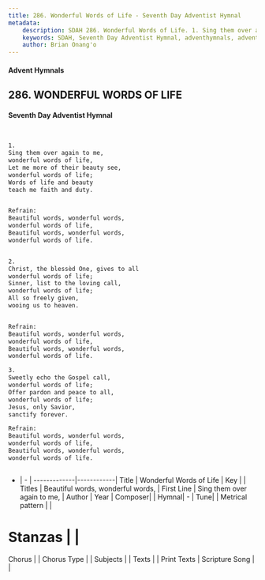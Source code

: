 ```yaml
---
title: 286. Wonderful Words of Life - Seventh Day Adventist Hymnal
metadata:
    description: SDAH 286. Wonderful Words of Life. 1. Sing them over again to me, wonderful words of life, Let me more of their beauty see, wonderful words of life; Words of life and beauty teach me faith and duty. 
    keywords: SDAH, Seventh Day Adventist Hymnal, adventhymnals, advent hymnals, Wonderful Words of Life, Sing them over again to me, ,Beautiful words, wonderful words,
    author: Brian Onang'o
---
```


#### Advent Hymnals
## 286. WONDERFUL WORDS OF LIFE
#### Seventh Day Adventist Hymnal

```txt


1.
Sing them over again to me,
wonderful words of life,
Let me more of their beauty see,
wonderful words of life;
Words of life and beauty
teach me faith and duty.


Refrain:
Beautiful words, wonderful words,
wonderful words of life,
Beautiful words, wonderful words,
wonderful words of life.


2.
Christ, the blessèd One, gives to all
wonderful words of life;
Sinner, list to the loving call,
wonderful words of life;
All so freely given,
wooing us to heaven.


Refrain:
Beautiful words, wonderful words,
wonderful words of life,
Beautiful words, wonderful words,
wonderful words of life.

3.
Sweetly echo the Gospel call,
wonderful words of life;
Offer pardon and peace to all,
wonderful words of life;
Jesus, only Savior,
sanctify forever.

Refrain:
Beautiful words, wonderful words,
wonderful words of life,
Beautiful words, wonderful words,
wonderful words of life.



```

- |   -  |
-------------|------------|
Title | Wonderful Words of Life |
Key |  |
Titles | Beautiful words, wonderful words, |
First Line | Sing them over again to me, |
Author | 
Year | 
Composer|  |
Hymnal|  - |
Tune|  |
Metrical pattern | |
# Stanzas |  |
Chorus |  |
Chorus Type |  |
Subjects |  |
Texts |  |
Print Texts | 
Scripture Song |  |
  
